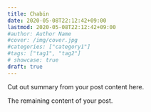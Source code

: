 ```yaml
---
title: Chabin
date: 2020-05-08T22:12:42+09:00
lastmod: 2020-05-08T22:12:42+09:00
#author: Author Name
#cover: /img/cover.jpg
#categories: ["category1"]
#tags: ["tag1", "tag2"]
# showcase: true
draft: true
---
```


Cut out summary from your post content here.

<!--more-->

The remaining content of your post.
